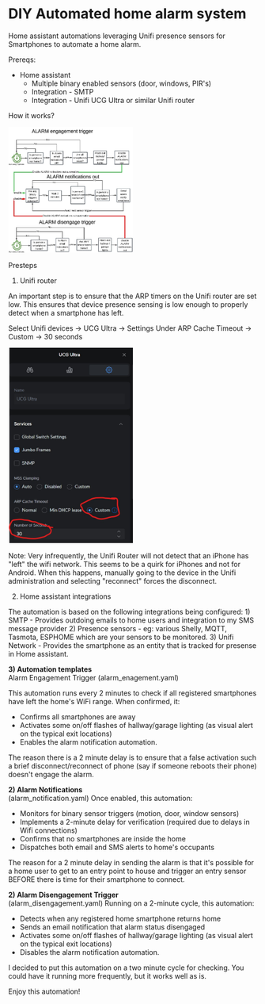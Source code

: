 # DIY Automated home alarm system

Home assistant automations leveraging Unifi presence sensors for Smartphones to automate a home alarm.

Prereqs:
* Home assistant 
	* Multiple binary enabled sensors (door, windows, PIR's)
	* Integration - SMTP   
	* Integration - Unifi UCG Ultra or similar Unifi router


How it works?


<img src="https://github.com/8BitVino/homealarm/blob/main/alarmflowdiagram.jpg" alt="Flow diagram" style="width: 50%; height: auto;">

Presteps 

1) Unifi router

An important step is to ensure that the ARP timers on the Unifi router are set low. This ensures that device presence sensing is low enough to properly detect when a smartphone has left.

Select Unifi devices -> UCG Ultra -> Settings
Under ARP Cache Timeout -> Custom -> 30 seconds

<img src="https://github.com/8BitVino/homealarm/blob/main/alarmunifisettings.jpg" alt="Unifi ARP settings" style="width: 50%; height: auto;">

Note:  Very infrequently, the Unifi Router will not detect that an iPhone has "left" the wifi network. This seems to be a quirk for iPhones and not for Android. When this happens, manually going to the device in the Unifi administration and selecting "reconnect" forces the disconnect.


2) Home assistant integrations

The automation is based on the following integrations being configured:
	1) SMTP - Provides outdoing emails to home users and integration to my SMS message provider
	2) Presence sensors - eg: various Shelly, MQTT, Tasmota, ESPHOME which are your sensors to be monitored.
	3) Unifi Network - Provides the smartphone as an entity that is tracked for presense in Home assistant.



**3) Automation templates**  
Alarm Engagement Trigger (alarm_enagement.yaml)

This automation runs every 2 minutes to check if all registered smartphones have left the home's WiFi range. When confirmed, it:

- Confirms all smartphones are away
- Activates some on/off flashes of hallway/garage lighting (as visual alert on the typical exit locations)
- Enables the alarm notification automation.

The reason there is a 2 minute delay is to ensure that a false activation such a brief disconnect/reconnect of phone (say if someone reboots their phone) doesn't engage the alarm.


**2) Alarm Notifications**  
(alarm_notification.yaml)
Once enabled, this automation:

- Monitors for binary sensor triggers (motion, door, window sensors)
- Implements a 2-minute delay for verification (required due to delays in Wifi connections)
- Confirms that no smartphones are inside the home
- Dispatches both email and SMS alerts to home's occupants

The reason for a 2 minute delay in sending the alarm is that it's possible for a home user to get to an entry point to house and trigger an entry sensor BEFORE there is time for their smartphone to connect.

**2) Alarm Disengagement Trigger**  
(alarm_disengagement.yaml)
Running on a 2-minute cycle, this automation:

- Detects when any registered home smartphone returns home
- Sends an  email notification that alarm status disengaged
-  Activates some on/off flashes of hallway/garage lighting (as visual alert on the typical exit locations)
- Disables the alarm notification automation.

I decided to put this automation on a two minute cycle for checking. You could have it running more frequently, but it works well as is.

Enjoy this automation!
